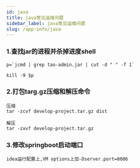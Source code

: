 ```yaml
---
id: java
title: java常见运维问题
sidebar_label: java常见运维问题
slug: /app-info/java
---
```


### 1.查找jar的进程并杀掉进度shell

```
p=`jcmd | grep tao-admin.jar | cut -d " " -f 1`

kill -9 $p
```

### 2.打包targ.gz压缩和解压命令

```
压缩
tar -zcvf develop-project.tar.gz dist

解压
tar -zxvf develop-project.tar.gz

```

### 3.修改springboot启动端口

```
idea运行配置上,VM options上加-Dserver.port=8006
```

